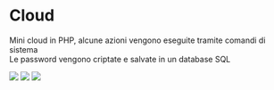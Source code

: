 # Cloud
Mini cloud in PHP, alcune azioni vengono eseguite tramite comandi di sistema
<br>Le password vengono criptate e salvate in un database SQL</br>

<img src="https://github.com/IlGabbo/Cloud/blob/main/login.png">
<img src="https://github.com/IlGabbo/Cloud/blob/main/voidUpload.png">
<img src="https://github.com/IlGabbo/Cloud/blob/main/fileUploaded.png">
